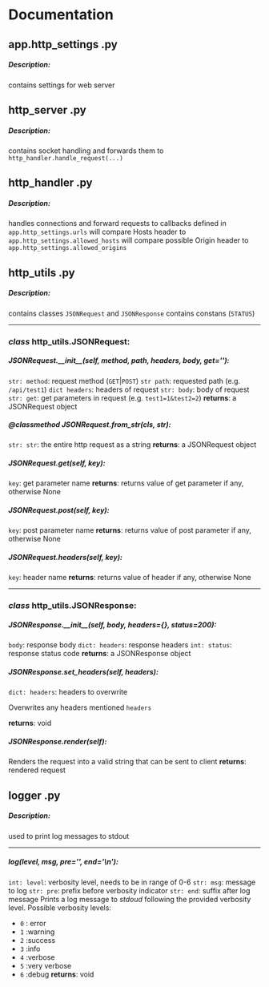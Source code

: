 


# Documentation

## app.http_settings .py
##### Description:
contains settings for web server

## http_server .py
##### Description:
contains socket handling and forwards them to `http_handler.handle_request(...)`

## http_handler .py
##### Description:
handles connections and forward requests to callbacks defined in `app.http_settings.urls`
will compare Hosts header to `app.http_settings.allowed_hosts`
will compare possible Origin header to `app.http_settings.allowed_origins`

## http_utils .py
##### Description:
contains classes `JSONRequest` and `JSONResponse`
contains constans (`STATUS`)

---
### *class* http_utils.JSONRequest:

##### JSONRequest.\_\_init\_\_(self, method, path, headers, body, get=''):
`str: method`: request method (`GET`|`POST`)
`str path`: requested path (e.g. `/api/test1`)
`dict headers`: headers of request
`str: body`: body of request
`str: get`: get parameters in request (e.g. `test1=1&test2=2`)
**returns**: a JSONRequest object
<br>

#####  @classmethod JSONRequest.from_str(cls, str):
`str: str`: the entire http request as a string
**returns**: a JSONRequest object
<br>

#####  JSONRequest.get(self, key):
`key`: get parameter name
**returns**: returns value of get parameter if any, otherwise None
<br>

#####  JSONRequest.post(self, key):
`key`: post parameter name
**returns**: returns value of post parameter if any, otherwise None
<br>

#####  JSONRequest.headers(self, key):
`key`: header name
**returns**: returns value of header if any, otherwise None

---
### *class* http_utils.JSONResponse:

#####  JSONResponse.\_\_init\_\_(self, body, headers={}, status=200):
`body`: response body
`dict: headers`: response headers
`int: status`: response status code
**returns**: a JSONResponse object
<br>

#####  JSONResponse.set_headers(self, headers):
`dict: headers`: headers to overwrite

Overwrites any headers mentioned `headers`

**returns**: void
<br>

#####  JSONResponse.render(self):
Renders the request into a valid string that can be sent to client
**returns**: rendered request

## logger .py
##### Description:
used to print log messages to stdout

---
##### log(level, msg, pre='', end='\n'):
`int: level`: verbosity level, needs to be in range of 0-6
`str: msg`: message to log
`str: pre`: prefix before verbosity indicator
`str: end`: suffix after log message
Prints a log message to *stdoud* following the provided verbosity level.
Possible verbosity levels:
- `0` : error
- `1` :warning
- `2` :success
- `3` :info
- `4` :verbose
- `5` :very verbose
- `6` :debug
**returns**: void
